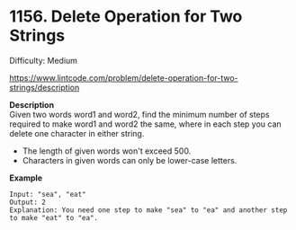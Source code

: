 # 1156. Delete Operation for Two Strings

Difficulty: Medium

https://www.lintcode.com/problem/delete-operation-for-two-strings/description

**Description**  
Given two words word1 and word2, find the minimum number of steps required to make word1 and word2 the same, where in each step you can delete one character in either string.

* The length of given words won't exceed 500.
* Characters in given words can only be lower-case letters.

**Example**  
```
Input: "sea", "eat"
Output: 2
Explanation: You need one step to make "sea" to "ea" and another step to make "eat" to "ea".
```
